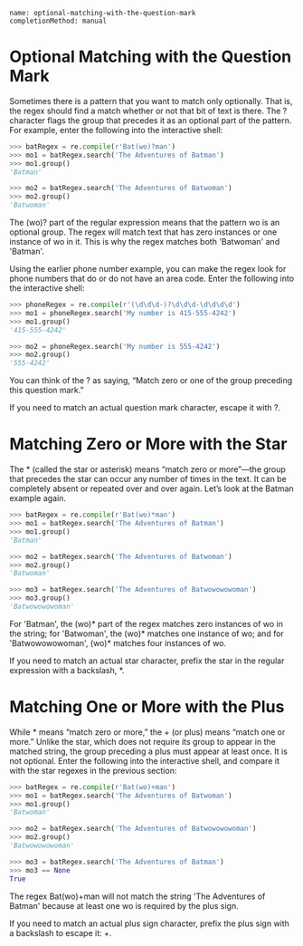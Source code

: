 ```ngMeta
name: optional-matching-with-the-question-mark
completionMethod: manual
```
# Optional Matching with the Question Mark
Sometimes there is a pattern that you want to match only optionally. That is, the regex should find a match whether or not that bit of text is there. The ? character flags the group that precedes it as an optional part of the pattern. For example, enter the following into the interactive shell:

```python
>>> batRegex = re.compile(r'Bat(wo)?man')
>>> mo1 = batRegex.search('The Adventures of Batman')
>>> mo1.group()
'Batman'

>>> mo2 = batRegex.search('The Adventures of Batwoman')
>>> mo2.group()
'Batwoman'
```
The (wo)? part of the regular expression means that the pattern wo is an optional group. The regex will match text that has zero instances or one instance of wo in it. This is why the regex matches both 'Batwoman' and 'Batman'.

Using the earlier phone number example, you can make the regex look for phone numbers that do or do not have an area code. Enter the following into the interactive shell:

```python
>>> phoneRegex = re.compile(r'(\d\d\d-)?\d\d\d-\d\d\d\d')
>>> mo1 = phoneRegex.search('My number is 415-555-4242')
>>> mo1.group()
'415-555-4242'

>>> mo2 = phoneRegex.search('My number is 555-4242')
>>> mo2.group()
'555-4242'
```
You can think of the ? as saying, “Match zero or one of the group preceding this question mark.”

If you need to match an actual question mark character, escape it with \?.

# Matching Zero or More with the Star
The * (called the star or asterisk) means “match zero or more”—the group that precedes the star can occur any number of times in the text. It can be completely absent or repeated over and over again. Let’s look at the Batman example again.

```python
>>> batRegex = re.compile(r'Bat(wo)*man')
>>> mo1 = batRegex.search('The Adventures of Batman')
>>> mo1.group()
'Batman'

>>> mo2 = batRegex.search('The Adventures of Batwoman')
>>> mo2.group()
'Batwoman'

>>> mo3 = batRegex.search('The Adventures of Batwowowowoman')
>>> mo3.group()
'Batwowowowoman'
```
For 'Batman', the (wo)* part of the regex matches zero instances of wo in the string; for 'Batwoman', the (wo)* matches one instance of wo; and for 'Batwowowowoman', (wo)* matches four instances of wo.

If you need to match an actual star character, prefix the star in the regular expression with a backslash, \*.

# Matching One or More with the Plus
While * means “match zero or more,” the + (or plus) means “match one or more.” Unlike the star, which does not require its group to appear in the matched string, the group preceding a plus must appear at least once. It is not optional. Enter the following into the interactive shell, and compare it with the star regexes in the previous section:

```python
>>> batRegex = re.compile(r'Bat(wo)+man')
>>> mo1 = batRegex.search('The Adventures of Batwoman')
>>> mo1.group()
'Batwoman'

>>> mo2 = batRegex.search('The Adventures of Batwowowowoman')
>>> mo2.group()
'Batwowowowoman'

>>> mo3 = batRegex.search('The Adventures of Batman')
>>> mo3 == None
True
```
The regex Bat(wo)+man will not match the string 'The Adventures of Batman' because at least one wo is required by the plus sign.

If you need to match an actual plus sign character, prefix the plus sign with a backslash to escape it: \+.

